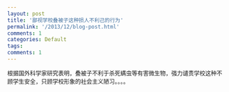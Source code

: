 ```yaml
---
layout: post
title: '鄙视学校叠被子这种损人不利己的行为'
permalink: '/2013/12/blog-post.html'
comments: 1
categories: Default
tags: 
comments: 1
---
```

<div dir="ltr"><span style="font-family:arial,sans-serif;font-size:13px">根据国外科学家研究表明，叠被子不利于杀死螨虫等有害微生物，</span><span style="font-family:arial,sans-serif;font-size:13px">强力谴责学校这种不顾学生安全，只顾学校形象的社会主义陋习。。</span><span style="font-family:arial,sans-serif;font-size:13px">。。</span><br/> </div>